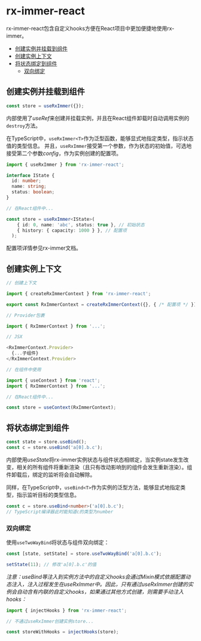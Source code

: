 # rx-immer-react

rx-immer-react包含自定义hooks方便在React项目中更加便捷地使用rx-immer。

- [创建实例并挂载到组件](#创建实例并挂载到组件)
- [创建实例上下文](#创建实例上下文)
- [将状态绑定到组件](#将状态绑定到组件)
  - [双向绑定](#双向绑定)

## 创建实例并挂载到组件

```javascript
const store = useRxImmer({});
```

内部使用了*useRef*来创建并挂载实例，并且在React组件卸载时自动调用实例的`destroy`方法。

在TypeScript中，`useRxImmer<T>`作为泛型函数，能够显式地指定类型，指示状态值的类型信息。
并且，`useRxImmer`接受第一个参数，作为状态的初始值，可选地接受第二个参数*config*，作为实例创建的配置项。

```typescript
import { useRxImmer } from 'rx-immer-react';

interface IState {
  id: number;
  name: string;
  status: boolean;
}

// 在React组件中...

const store = useRxImmer<IState>(
    { id: 0, name: 'abc', status: true }, // 初始状态
    { history: { capacity: 1000 } }, // 配置项
  );
```

配置项详情参见rx-immer文档。

## 创建实例上下文

```javascript
// 创建上下文

import { createRxImmerContext } from 'rx-immer-react';

export const RxImmerContext = createRxImmerContext({}, { /* 配置项 */ });

// Provider包裹

import { RxImmerContext } from '...'; 

// JSX

<RxImmerContext.Provider>
  {...子组件}
</RxImmerContext.Provider>

// 在组件中使用

import { useContext } from 'react';
import { RxImmerContext } from '...';

// 在React组件中...

const store = useContext(RxImmerContext);
```

## 将状态绑定到组件

```javascript
const state = store.useBind();
const c = store.useBind('a[0].b.c');
```

内部使用*useState*将rx-immer实例状态与组件状态相绑定，当实例state发生改变，相关的所有组件将重新渲染（且只有改动影响到的组件会发生重新渲染）。组件卸载后，绑定的监听将会自动解除。

同样，在TypeScript中，`useBind<T>`作为实例的泛型方法，能够显式地指定类型，指示监听目标的类型信息。

```typescript
const c = store.useBind<number>('a[0].b.c');
// TypeScript编译器此时能知道c的类型为number
```

### 双向绑定

使用`useTwoWayBind`将状态与组件双向绑定：

```javascript
const [state, setState] = store.useTwoWayBind('a[0].b.c');

setState(11); // 修改'a[0].b.c'的值
```

*注意：useBind等注入到实例方法中的自定义hooks会通过Mixin模式依据配置动态注入，注入过程发生在useRxImmer中。因此，只有通过useRxImmer创建的实例会自动含有内联的自定义hooks，如果通过其他方式创建，则需要手动注入hooks：*

```javascript
import { injectHooks } from 'rx-immer-react';

// 不通过useRxImmer创建实例store...

const storeWithHooks = injectHooks(store);
```
